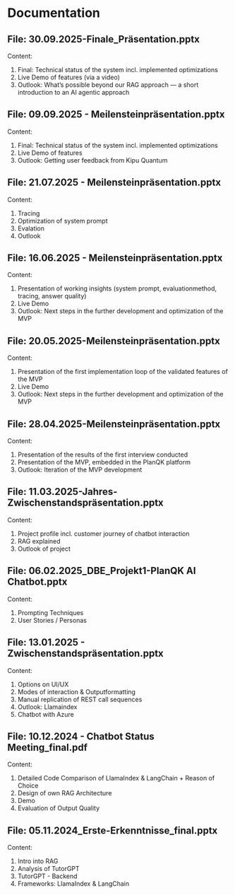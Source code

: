 # Documentation

## File: 30.09.2025-Finale_Präsentation.pptx
Content:
1. Final: Technical status of the system incl. implemented optimizations
2. Live Demo of features (via a video)
3. Outlook: What’s possible beyond our RAG approach — a short introduction to an AI agentic approach

## File: 09.09.2025 - Meilensteinpräsentation.pptx
Content:
1. Final: Technical status of the system incl. implemented optimizations
2. Live Demo of features
3. Outlook: Getting user feedback from Kipu Quantum

## File: 21.07.2025 - Meilensteinpräsentation.pptx
Content:
1. Tracing
2. Optimization of system prompt
3. Evalation
4. Outlook

## File: 16.06.2025 - Meilensteinpräsentation.pptx
Content:
1. Presentation of working insights (system prompt, evaluationmethod, tracing, answer quality)
2. Live Demo
3. Outlook: Next steps in the further development and optimization of the MVP


## File: 20.05.2025-Meilensteinpräsentation.pptx
Content:
1. Presentation of the first implementation loop of the validated features of the MVP
2. Live Demo
3. Outlook: Next steps in the further development and optimization of the MVP

## File: 28.04.2025-Meilensteinpräsentation.pptx
  Content:
  1. Presentation of the results of the first interview conducted
  2. Presentation of the MVP, embedded in the PlanQK platform
  3. Outlook: Iteration of the MVP development

## File: 11.03.2025-Jahres-Zwischenstandspräsentation.pptx
  Content:
  1. Project profile incl. customer journey of chatbot interaction
  2. RAG explained
  3. Outlook of project

## File: 06.02.2025_DBE_Projekt1-PlanQK AI Chatbot.pptx
  Content:
  1. Prompting Techniques
  2. User Stories / Personas

## File: 13.01.2025 - Zwischenstandspräsentation.pptx
  Content:
  1. Options on UI/UX
  2. Modes of interaction & Outputformatting
  3. Manual replication of REST call sequences
  4. Outlook: Llamaindex
  5. Chatbot with Azure

## File: 10.12.2024 - Chatbot Status Meeting_final.pdf
  Content:
  1. Detailed Code Comparison of LlamaIndex & LangChain + Reason of Choice
  2. Design of own RAG Architecture
  3. Demo
  4. Evaluation of Output Quality 

## File: 05.11.2024_Erste-Erkenntnisse_final.pptx
  Content: 
  1. Intro into RAG
  2. Analysis of TutorGPT
  3. TutorGPT - Backend
  4. Frameworks: LlamaIndex & LangChain
            
